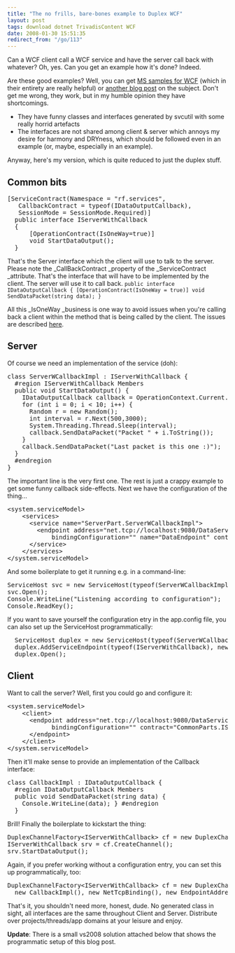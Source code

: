 ```yaml
---
title: "The no frills, bare-bones example to Duplex WCF"
layout: post
tags: download dotnet TrivadisContent WCF
date: 2008-01-30 15:51:35
redirect_from: "/go/113"
---
```


Can a WCF client call a WCF service and have the server call back with whatever? Oh, yes. Can you get an example how it's done? Indeed.

Are these good examples? Well, you can get [MS samples for WCF](http://www.microsoft.com/downloads/thankyou.aspx?familyId=2611a6ff-fd2d-4f5b-a672-c002f1c09ccd&amp;displayLang=en) (which in their entirety are really helpful) or [another blog post](http://dotnetaddict.dotnetdevelopersjournal.com/wcf_alarmclock.htm) on the subject. Don't get me wrong, they work, but in my humble opinion they have shortcomings.

*   They have funny classes and interfaces generated by svcutil with some really horrid artefacts  <li>The interfaces are not shared among client &amp; server which annoys my desire for harmony and DRYness, which should be followed even in an example (or, maybe, especially in an example). 

Anyway, here's my version, which is quite reduced to just the duplex stuff.

## Common bits
 <div style="padding-bottom: 0px; margin: 0px; padding-left: 0px; padding-right: 0px; display: inline; float: none; padding-top: 0px" id="scid:812469c5-0cb0-4c63-8c15-c81123a09de7:b84e0aa5-f624-4b9f-8a90-5bc11903d60c" class="wlWriterEditableSmartContent"><pre name="code" class="c#">[ServiceContract(Namespace = "rf.services", 
   CallbackContract = typeof(IDataOutputCallback), 
   SessionMode = SessionMode.Required)]
  public interface IServerWithCallback
  {
      [OperationContract(IsOneWay=true)]
      void StartDataOutput();
  }
</pre></div>

That's the Server interface which the client will use to talk to the server. Please note the _CallBackContract _property of the _ServiceContract _attribute. That's the interface that will have to be implemented by the client. The server will use it to call back.
`public interface IDataOutputCallback { [OperationContract(IsOneWay = true)] void SendDataPacket(string data); } `

All this _IsOneWay _business is one way to avoid issues when you're calling back a client within the method that is being called by the client. The issues are described [here](http://www.codeproject.com/KB/WCF/WCF_Duplex_UI_Threads.aspx).

## Server

Of course we need an implementation of the service (doh): 

<div style="padding-bottom: 0px; margin: 0px; padding-left: 0px; padding-right: 0px; display: inline; float: none; padding-top: 0px" id="scid:812469c5-0cb0-4c63-8c15-c81123a09de7:b65716d2-8495-4776-a1f2-630422a9d87f" class="wlWriterEditableSmartContent"><pre name="code" class="c#">class ServerWCallbackImpl : IServerWithCallback { 
  #region IServerWithCallback Members 
  public void StartDataOutput() { 
    IDataOutputCallback callback = OperationContext.Current.GetCallbackChannel&lt;IDataOutputCallback&gt;(); 
    for (int i = 0; i &lt; 10; i++) { 
      Random r = new Random(); 
      int interval = r.Next(500,3000); 
      System.Threading.Thread.Sleep(interval); 
      callback.SendDataPacket("Packet " + i.ToString()); 
    } 
    callback.SendDataPacket("Last packet is this one :)"); 
  }
  #endregion 
}</pre></div>The important line is the very first one. The rest is just a crappy example to get some funny callback side-effects. Next we have the configuration of the thing...

<div style="padding-bottom: 0px; margin: 0px; padding-left: 0px; padding-right: 0px; display: inline; float: none; padding-top: 0px" id="scid:812469c5-0cb0-4c63-8c15-c81123a09de7:20c9e10e-13a4-4233-9ef8-d55f0f58b45a" class="wlWriterEditableSmartContent"><pre name="code" class="xml">&lt;system.serviceModel&gt;
    &lt;services&gt;
      &lt;service name="ServerPart.ServerWCallbackImpl"&gt;
        &lt;endpoint address="net.tcp://localhost:9080/DataService" binding="netTcpBinding"
            bindingConfiguration="" name="DataEndpoint" contract="CommonParts.IServerWithCallback" /&gt;
      &lt;/service&gt;
    &lt;/services&gt;
&lt;/system.serviceModel&gt;
</pre></div>

And some boilerplate to get it running e.g. in a command-line:

<div style="padding-bottom: 0px; margin: 0px; padding-left: 0px; padding-right: 0px; display: inline; float: none; padding-top: 0px" id="scid:812469c5-0cb0-4c63-8c15-c81123a09de7:db170c66-f040-4556-a162-e181781df1cf" class="wlWriterEditableSmartContent"><pre name="code" class="c#">ServiceHost svc = new ServiceHost(typeof(ServerWCallbackImpl)); 
svc.Open(); 
Console.WriteLine("Listening according to configuration"); 
Console.ReadKey(); 
</pre></div>

If you want to save yourself the configuration etry in the app.config file, you can also set up the ServiceHost programmatically:
<pre class="sh_csharp">  ServiceHost duplex = new ServiceHost(typeof(ServerWCallbackImpl)); 
  duplex.AddServiceEndpoint(typeof(IServerWithCallback), new NetTcpBinding(), "net.tcp://localhost:9080/DataService"); 
  duplex.Open(); 
</pre>

## Client

Want to call the server? Well, first you could go and configure it:

<div style="padding-bottom: 0px; margin: 0px; padding-left: 0px; padding-right: 0px; display: inline; float: none; padding-top: 0px" id="scid:812469c5-0cb0-4c63-8c15-c81123a09de7:f785f17a-1924-4386-a48d-1924162cfc1a" class="wlWriterEditableSmartContent"><pre name="code" class="xml">&lt;system.serviceModel&gt;
    &lt;client&gt;
      &lt;endpoint address="net.tcp://localhost:9080/DataService" binding="netTcpBinding"
            bindingConfiguration="" contract="CommonParts.IServerWithCallback" name="Callback"&gt;
      &lt;/endpoint&gt;
    &lt;/client&gt;
&lt;/system.serviceModel&gt;</pre></div>

Then it'll make sense to provide an implementation of the Callback interface:

<div style="padding-bottom: 0px; margin: 0px; padding-left: 0px; padding-right: 0px; display: inline; float: none; padding-top: 0px" id="scid:812469c5-0cb0-4c63-8c15-c81123a09de7:821149d6-1c75-43d6-8aff-a235f7d28cea" class="wlWriterEditableSmartContent"><pre name="code" class="c#">class CallbackImpl : IDataOutputCallback { 
  #region IDataOutputCallback Members 
  public void SendDataPacket(string data) { 
    Console.WriteLine(data); } #endregion 
  } </pre></div>

Brill! Finally the boilerplate to kickstart the thing:

<div style="padding-bottom: 0px; margin: 0px; padding-left: 0px; padding-right: 0px; display: inline; float: none; padding-top: 0px" id="scid:812469c5-0cb0-4c63-8c15-c81123a09de7:5bcc92ac-b84a-450f-8b87-678b9f5c4f2e" class="wlWriterEditableSmartContent"><pre name="code" class="c#">DuplexChannelFactory&lt;IServerWithCallback&gt; cf = new DuplexChannelFactory&lt;IServerWithCallback&gt;( new CallbackImpl(), "Callback"); 
IServerWithCallback srv = cf.CreateChannel(); 
srv.StartDataOutput(); 
</pre></div>

Again, if you prefer working without a configuration entry, you can set this up programmatically, too:

<div style="padding-bottom: 0px; margin: 0px; padding-left: 0px; padding-right: 0px; display: inline; float: none; padding-top: 0px" id="scid:812469c5-0cb0-4c63-8c15-c81123a09de7:29ed4d5a-dce3-417b-9f63-f724d2a1fda0" class="wlWriterEditableSmartContent"><pre name="code" class="c#">DuplexChannelFactory&lt;IServerWithCallback&gt; cf = new DuplexChannelFactory&lt;IServerWithCallback&gt;(
  new CallbackImpl(), new NetTcpBinding(), new EndpointAddress("net.tcp://localhost:9080/DataService")); </pre></div>

That's it, you shouldn't need more, honest, dude. No generated class in sight, all interfaces are the same throughout Client and Server. Distribute over projects/threads/app domains at your leisure and enjoy.

**Update**: There is a small vs2008 solution attached below that shows the programmatic setup of this blog post.